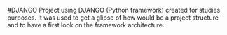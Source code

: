 #DJANGO
Project using DJANGO (Python framework) created for studies purposes. It was used to get a glipse of how would be a project structure and to have a first look on the framework architecture.
